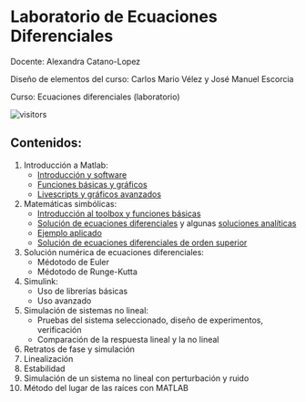 # Laboratorio de Ecuaciones Diferenciales

Docente: Alexandra Catano-Lopez

Diseño de elementos del curso: Carlos Mario Vélez y José Manuel Escorcia

Curso: Ecuaciones diferenciales (laboratorio)

![visitors](https://page-views.glitch.me/badge?page_id=alexacl95/EcuacionesDiferencialesLab)

## Contenidos: 

1. Introducción a Matlab: 
	- [Introducción y software](https://alexacl95.github.io/EcuacionesDiferencialesLab/HTML/IntroMatlab.html)
	- [Funciones básicas y gráficos](https://alexacl95.github.io/EcuacionesDiferencialesLab/HTML/FuncBase.html)
	- [Livescripts y gráficos avanzados](https://alexacl95.github.io/EcuacionesDiferencialesLab/HTML/LiveScripts.html)
2. Matemáticas simbólicas: 
	- [Introducción al toolbox y funciones básicas](https://alexacl95.github.io/EcuacionesDiferencialesLab/HTML/IntroMathSym.html)
	- [Solución de ecuaciones diferenciales](https://alexacl95.github.io/EcuacionesDiferencialesLab/HTML/SoluDiff.html) y algunas [soluciones analíticas](https://alexacl95.github.io/EcuacionesDiferencialesLab/HTML/SolucionesAnaliticasEjemplos.html)
	- [Ejemplo aplicado](https://alexacl95.github.io/EcuacionesDiferencialesLab/HTML/EjemploMasaResorte.html)
    - [Solución de ecuaciones diferenciales de orden superior](https://alexacl95.github.io/EcuacionesDiferencialesLab/HTML/EcuacionesOrdenSuperior.html)
3. Solución numérica de ecuaciones diferenciales:
	- Médotodo de Euler
	- Médotodo de Runge-Kutta
4. Simulink:
	- Uso de librerías básicas
	- Uso avanzado	
5. Simulación de sistemas no lineal:
	- Pruebas del sistema seleccionado, diseño de experimentos, verificación
	- Comparación de la respuesta lineal y la no lineal
6. Retratos de fase y simulación
7. Linealización
8. Estabilidad
9. Simulación de un sistema no lineal con perturbación y ruido
10. Método del lugar de las raíces con MATLAB
